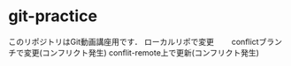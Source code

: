 # git-practice
このリポジトリはGit動画講座用です．
ローカルリポで変更　　
conflictブランチで変更(コンフリクト発生)
conflit-remote上で更新(コンフリクト発生)
